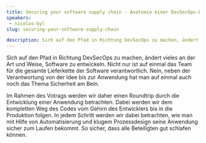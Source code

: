 ```yaml
---
title: Securing your software supply chain - Anatomie einer DevSecOps-Pipeline
speakers:
 - nicolas-byl
slug: securing-your-software-supply-chain

description: Sich auf den Pfad in Richtung DevSecOps zu machen, ändert vieles an der Art und Weise, Software zu entwickeln. Nicht nur ist auf einmal das Team für die gesamte Lieferkette der Software verantwortlich. 
---
```

Sich auf den Pfad in Richtung DevSecOps zu machen, ändert vieles an der Art und Weise, Software zu entwickeln. Nicht nur ist auf einmal das Team für die gesamte Lieferkette der Software verantwortlich. Nein, neben der Verantwortung von der Idee bis zur Anwendung hat man auf einmal auch noch das Thema Sicherheit am Bein.

Im Rahmen des Votrags werden wir daher einen Roundtrip durch die Entwicklung einer Anwendung betrachten. Dabei werden wir dem kompletten Weg des Codes vom Gehirn des Entwicklers bis in die Produktion folgen. In jedem Schritt werden wir dabei betrachten, wie man mit Hilfe von Automatisierung und klugem Prozessdesign seine Anwendung sicher zum Laufen bekommt. So sicher, dass alle Beteiligten gut schlafen können.